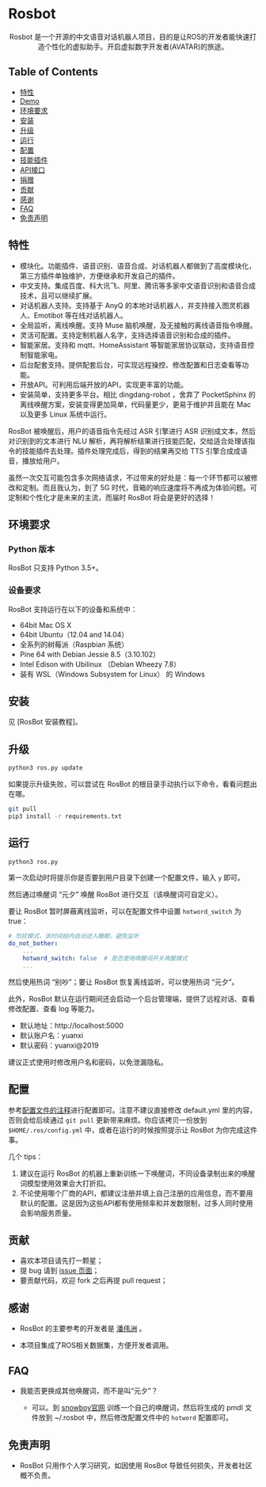 # Rosbot

<p align="center">
  <a href="https://ros.dev" target="_blank">
  </a>
</p>

<p align="center">
     Rosbot 是一个开源的中文语音对话机器人项目，目的是让ROS的开发者能快速打造个性化的虚拟助手。开启虚拟数字开发者(AVATAR)的旅途。
</p>


## Table of Contents

* [特性](#特性)
* [Demo](#demo)
* [环境要求](#环境要求)
* [安装](#安装)
* [升级](#升级)
* [运行](#运行)
* [配置](#配置)
* [技能插件](#插件)
* [API接口](#api-接口)
* [捐赠](#捐赠)
* [贡献](#贡献)
* [感谢](#感谢)
* [FAQ](#faq)
* [免责声明](#免责声明)

## 特性

* 模块化。功能插件、语音识别、语音合成、对话机器人都做到了高度模块化，第三方插件单独维护，方便继承和开发自己的插件。
* 中文支持。集成百度、科大讯飞、阿里、腾讯等多家中文语音识别和语音合成技术，且可以继续扩展。
* 对话机器人支持。支持基于 AnyQ 的本地对话机器人，并支持接入图灵机器人、Emotibot 等在线对话机器人。
* 全局监听，离线唤醒。支持 Muse 脑机唤醒，及无接触的离线语音指令唤醒。
* 灵活可配置。支持定制机器人名字，支持选择语音识别和合成的插件。
* 智能家居。支持和 mqtt、HomeAssistant 等智能家居协议联动，支持语音控制智能家电。
* 后台配套支持。提供配套后台，可实现远程操控、修改配置和日志查看等功能。
* 开放API。可利用后端开放的API，实现更丰富的功能。
* 安装简单，支持更多平台。相比 dingdang-robot ，舍弃了 PocketSphinx 的离线唤醒方案，安装变得更加简单，代码量更少，更易于维护并且能在 Mac 以及更多 Linux 系统中运行。


RosBot 被唤醒后，用户的语音指令先经过 ASR 引擎进行 ASR 识别成文本，然后对识别到的文本进行 NLU 解析，再将解析结果进行技能匹配，交给适合处理该指令的技能插件去处理。插件处理完成后，得到的结果再交给 TTS 引擎合成成语音，播放给用户。

虽然一次交互可能包含多次网络请求，不过带来的好处是：每一个环节都可以被修改和定制。而且我认为，到了 5G 时代，音箱的响应速度将不再成为体验问题。可定制和个性化才是未来的主流，而届时 RosBot 将会是更好的选择！


## 环境要求 ##

### Python 版本 ###

RosBot 只支持 Python 3.5+。

### 设备要求 ###

RosBot 支持运行在以下的设备和系统中：

* 64bit Mac OS X
* 64bit Ubuntu（12.04 and 14.04）
* 全系列的树莓派（Raspbian 系统）
* Pine 64 with Debian Jessie 8.5（3.10.102）
* Intel Edison with Ubilinux （Debian Wheezy 7.8）
* 装有 WSL（Windows Subsystem for Linux） 的 Windows

## 安装 ##

见 [RosBot 安装教程]。

## 升级

``` bash
python3 ros.py update
```

如果提示升级失败，可以尝试在 RosBot 的根目录手动执行以下命令，看看问题出在哪。

``` sh
git pull
pip3 install -r requirements.txt
```

## 运行 ##

``` bash
python3 ros.py
```

第一次启动时将提示你是否要到用户目录下创建一个配置文件，输入 `y` 即可。

然后通过唤醒词 “元夕” 唤醒 RosBot 进行交互（该唤醒词可自定义）。

要让 RosBot 暂时屏蔽离线监听，可以在配置文件中设置 `hotword_switch` 为 true：

``` yaml
# 勿扰模式，该时间段内自动进入睡眠，避免监听
do_not_bother:
    ...
    hotword_switch: false  # 是否使用唤醒词开关唤醒模式
    ...
```

然后使用热词 “别吵”；要让 RosBot 恢复离线监听，可以使用热词 “元夕”。

此外，RosBot 默认在运行期间还会启动一个后台管理端，提供了远程对话、查看修改配置、查看 log 等能力。

- 默认地址：http://localhost:5000
- 默认账户名：yuanxi
- 默认密码：yuanxi@2019

建议正式使用时修改用户名和密码，以免泄漏隐私。

## 配置 ##

参考[配置文件的注释](https://github.com/yoonee/RosBot/blob/master/static/default.yml)进行配置即可。注意不建议直接修改 default.yml 里的内容，否则会给后续通过 `git pull` 更新带来麻烦。你应该拷贝一份放到 `$HOME/.ros/config.yml` 中，或者在运行的时候按照提示让 RosBot 为你完成这件事。

几个 tips：

1. 建议在运行 RosBot 的机器上重新训练一下唤醒词，不同设备录制出来的唤醒词模型使用效果会大打折扣。
2. 不论使用哪个厂商的API，都建议注册并填上自己注册的应用信息，而不要用默认的配置。这是因为这些API都有使用频率和并发数限制，过多人同时使用会影响服务质量。


## 贡献

* 喜欢本项目请先打一颗星；
* 提 bug 请到 [issue 页面](https://github.com/Ros/RosBot/issues)；
* 要贡献代码，欢迎 fork 之后再提 pull request；






## 感谢
* RosBot 的主要参考的开发者是 [潘伟洲](http://hahack.com) 。

* 本项目集成了ROS相关数据集，方便开发者调用。


## FAQ

- 我能否更换成其他唤醒词，而不是叫“元夕”？

  - 可以。到 [snowboy官网](http://snowboy.kitt.ai/) 训练一个自己的唤醒词，然后将生成的 pmdl 文件放到 ~/.rosbot 中，然后修改配置文件中的 `hotword` 配置即可。
  

## 免责声明

* RosBot 只用作个人学习研究，如因使用 RosBot 导致任何损失，开发者社区概不负责。

